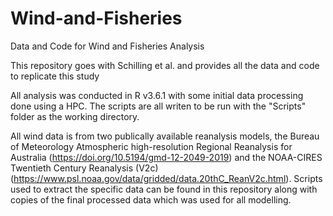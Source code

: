 # Wind-and-Fisheries
Data and Code for Wind and Fisheries Analysis

This repository goes with Schilling et al. and provides all the data and code to replicate this study

All analysis was conducted in R v3.6.1 with some initial data processing done using a HPC. The scripts are all writen to be run with the "Scripts" folder as the working directory.

All wind data is from two publically available reanalysis models, the Bureau of Meteorology Atmospheric high-resolution Regional Reanalysis for Australia (https://doi.org/10.5194/gmd-12-2049-2019) and the NOAA-CIRES Twentieth Century Reanalysis (V2c) (https://www.psl.noaa.gov/data/gridded/data.20thC_ReanV2c.html). Scripts used to extract the specific data can be found in this repository along with copies of the final processed data which was used for all modelling.
